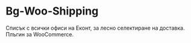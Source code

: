 # Bg-Woo-Shipping
Списък с всички офиси на Еконт, за лесно селектиране на доставка. Плъгин за WooCommerce.
